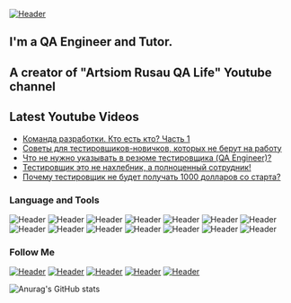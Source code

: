 [![Header](https://github.com/artichokeee/artichokeee/blob/main/assets/Frame%20635%20(3).png)](https://artsiomrusau.com/)
## I'm a QA Engineer and Tutor. 
## A creator of "Artsiom Rusau QA Life" Youtube channel 

## Latest Youtube Videos

<!-- YOUTUBE:START -->
- [Команда разработки. Кто есть кто? Часть 1](https://www.youtube.com/watch?v=rE6vlyevZGo)
- [Советы для тестировщиков-новичков, которых не берут на работу](https://www.youtube.com/watch?v=aKou9zhGknU)
- [Что не нужно указывать в резюме тестировщика &lpar;QA Engineer&rpar;?](https://www.youtube.com/watch?v=_euUKP098-U)
- [Тестировщик это не нахлебник, а полноценный сотрудник!](https://www.youtube.com/watch?v=SPktZhy-Gm8)
- [Почему тестировщик не будет получать 1000 долларов со старта?](https://www.youtube.com/watch?v=LJqhLm-Bo9A)
<!-- YOUTUBE:END -->

### Language and Tools
![Header](https://img.shields.io/badge/Jira-090909?style=for-the-badge&logo=jira&logoColor=136be1)
![Header](https://img.shields.io/badge/Postman-090909?style=for-the-badge&logo=postman&logoColor=f76935)
![Header](https://img.shields.io/badge/Swagger-090909?style=for-the-badge&logo=swagger&logoColor=7ede2b)
![Header](https://img.shields.io/badge/Github-090909?style=for-the-badge&logo=github&logoColor=8cc4d7)
![Header](https://img.shields.io/badge/AzureDevops-090909?style=for-the-badge&logo=azuredevops&logoColor=0074d0)
![Header](https://img.shields.io/badge/Figma-090909?style=for-the-badge&logo=figma&logoColor=7d5fa6)
![Header](https://img.shields.io/badge/Jenkins-090909?style=for-the-badge&logo=jenkins&logoColor=f7f7f7)
![Header](https://img.shields.io/badge/MySQL-090909?style=for-the-badge&logo=mysql&logoColor=00618a)
![Header](https://img.shields.io/badge/MongoDB-090909?style=for-the-badge&logo=mongodb&logoColor=4aa73c)
![Header](https://img.shields.io/badge/DevTools-090909?style=for-the-badge&logo=googlechrome&logoColor=2674f2)
![Header](https://img.shields.io/badge/AndroidStudio-090909?style=for-the-badge&logo=androidstudio&logoColor=3ad07d)
![Header](https://img.shields.io/badge/TestRail-090909?style=for-the-badge&logo=&logoColor=71b556)
![Header](https://img.shields.io/badge/Fiddler-090909?style=for-the-badge&logo=fiddler&logoColor=8cc4d7)
![Header](https://img.shields.io/badge/CharlesProxy-090909?style=for-the-badge&logo=charlesproxy&logoColor=8cc4d7)

### Follow Me
[![Header](https://img.shields.io/badge/Youtube-090909?style=for-the-badge&logo=youtube&logoColor=f70000)](https://www.youtube.com/ArtsiomRusauQALife?sub_confirmation=1)
[![Header](https://img.shields.io/badge/Instagram-090909?style=for-the-badge&logo=instagram&logoColor=9939a3)](https://www.instagram.com/rusau.qalife/)
[![Header](https://img.shields.io/badge/Telegram-090909?style=for-the-badge&logo=telegram&logoColor=31a5db)](https://t.me/qachanell)
[![Header](https://img.shields.io/badge/Twitter-090909?style=for-the-badge&logo=twitter&logoColor=1c96e8)](https://twitter.com/rusau_qa)
[![Header](https://img.shields.io/badge/Linkedin-090909?style=for-the-badge&logo=linkedin&logoColor=0073b1)](https://www.linkedin.com/in/artsiomrusau/)

![Anurag's GitHub stats](https://github-readme-stats.vercel.app/api?username=artichokeee&show_icons=true&theme=radical)